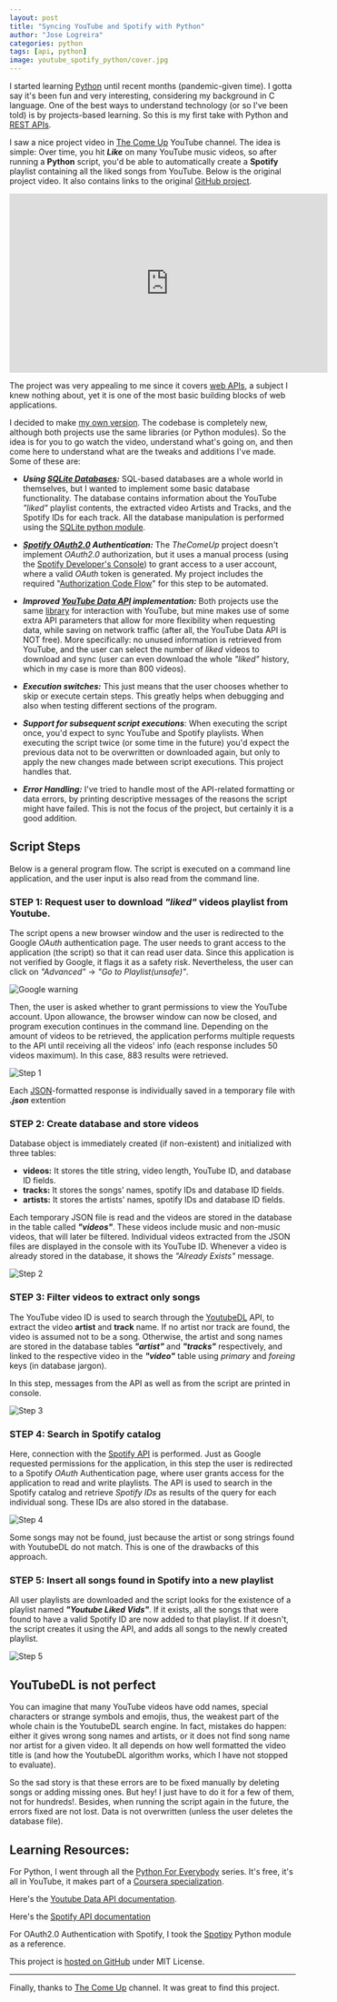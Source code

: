 ```yaml
---
layout: post
title: "Syncing YouTube and Spotify with Python"
author: "Jose Logreira"
categories: python
tags: [api, python]
image: youtube_spotify_python/cover.jpg
---
```



I started learning [Python](https://www.python.org/) until recent months (pandemic-given time). I gotta say it's been fun and very interesting, considering my background in C language. One of the best ways to understand technology (or so I've been told) is by projects-based learning. So this is my first take with Python and [REST APIs](https://en.wikipedia.org/wiki/Representational_state_transfer).

I saw a nice project video in [The Come Up](https://www.youtube.com/channel/UC-bFgwL_kFKLZA60AiB-CCQ) YouTube channel. The idea is simple: Over time, you hit ___Like___ on many YouTube music videos, so after running a __Python__ script, you'd be able to automatically create a __Spotify__ playlist containing all the liked songs from YouTube. Below is the original project video. It also contains links to the original [GitHub project](https://github.com/TheComeUpCode/SpotifyGeneratePlaylist).

<iframe width="560" height="315" src="https://www.youtube.com/embed/7J_qcttfnJA" frameborder="0" allow="accelerometer; autoplay; encrypted-media; gyroscope; picture-in-picture" allowfullscreen></iframe>

The project was very appealing to me since it covers [web APIs](https://en.wikipedia.org/wiki/Web_API), a subject I knew nothing about, yet it is one of the most basic building blocks of web applications. 

I decided to make [my own version](https://github.com/joselogreira/playlist_creator). The codebase is completely new, although both projects use the same libraries (or Python modules). So the idea is for you to go watch the video, understand what's going on, and then come here to understand what are the tweaks and additions I've made. Some of these are:

* ___Using [SQLite Databases](https://www.sqlite.org/index.html):___ SQL-based databases are a whole world in themselves, but I wanted to implement some basic database functionality. The database contains information about the YouTube _"liked"_ playlist contents, the extracted video Artists and Tracks, and the Spotify IDs for each track. All the database manipulation is performed using the [SQLite python module](https://docs.python.org/2/library/sqlite3.html).

* ___[Spotify OAuth2.0](https://developer.spotify.com/documentation/general/guides/authorization-guide/) Authentication:___ The _TheComeUp_ project doesn't implement _OAuth2.0_ authorization, but it uses a manual process (using the [Spotify Developer's Console](https://developer.spotify.com/console/post-playlist-tracks/)) to grant access to a user account, where a valid _OAuth_ token is generated. My project includes the required "[Authorization Code Flow](https://developer.spotify.com/documentation/general/guides/authorization-guide/#authorization-code-flow)" for this step to be automated.

* ___Improved [YouTube Data API](https://developers.google.com/youtube/v3/docs/playlists/list) implementation:___ Both projects use the same [library](https://developers.google.com/youtube/v3/quickstart/python) for interaction with YouTube, but mine makes use of some extra API parameters that allow for more flexibility when requesting data, while saving on network traffic (after all, the YouTube Data API is NOT free). More specifically: no unused information is retrieved from YouTube, and the user can select the number of _liked_ videos to download and sync (user can even download the whole _"liked"_ history, which in my case is more than 800 videos).

* ___Execution switches:___ This just means that the user chooses whether to skip or execute certain steps. This greatly helps when debugging and also when testing different sections of the program.

* ___Support for subsequent script executions___: When executing the script once, you'd expect to sync YouTube and Spotify playlists. When executing the script twice (or some time in the future) you'd expect the previous data not to be overwritten or downloaded again, but only to apply the new changes made between script executions. This project handles that.

* ___Error Handling:___ I've tried to handle most of the API-related formatting or data errors, by printing descriptive messages of the reasons the script might have failed. This is not the focus of the project, but certainly it is a good addition.

## Script Steps

Below is a general program flow. The script is executed on a command line application, and the user input is also read from the command line.

### STEP 1: Request user to download _"liked"_ videos playlist from Youtube.

The script opens a new browser window and the user is redirected to the Google _OAuth_ authentication page. The user needs to grant access to the application (the script) so that it can read user data. Since this application is not verified by Google, it flags it as a safety risk. Nevertheless, the user can click on _"Advanced"_ -> _"Go to Playlist(unsafe)"_. 

![Google warning](/assets/img/youtube_spotify_python/google_warning.jpg)

Then, the user is asked whether to grant permissions to view the YouTube account. Upon allowance, the browser window can now be closed, and program execution continues in the command line. Depending on the amount of videos to be retrieved, the application performs multiple requests to the API until receiving all the videos' info (each response includes 50 videos maximum). In this case, 883 results were retrieved.

![Step 1](/assets/img/youtube_spotify_python/step1.jpg)

Each [JSON](https://www.json.org/json-en.html)-formatted response is individually saved in a temporary file with ___.json___ extention

### STEP 2: Create database and store videos

Database object is immediately created (if non-existent) and initialized with three tables:

* __videos:__ It stores the title string, video length, YouTube ID, and database ID fields.
* __tracks:__ It stores the songs' names, spotify IDs and database ID fields.
* __artists:__ It stores the artists' names, spotify IDs and database ID fields.

Each temporary JSON file is read and the videos are stored in the database in the table called ___"videos"___. These videos include music and non-music videos, that will later be filtered. Individual videos extracted from the JSON files are displayed in the console with its YouTube ID. Whenever a video is already stored in the database, it shows the _"Already Exists"_ message.

![Step 2](/assets/img/youtube_spotify_python/step2.jpg)

### STEP 3: Filter videos to extract only songs

The YouTube video ID is used to search through the [YoutubeDL](https://pypi.org/project/youtube_dl/) API, to extract the video __artist__ and __track__ name. If no artist nor track are found, the video is assumed not to be a song. Otherwise, the artist and song names are stored in the database tables ___"artist"___ and ___"tracks"___ respectively, and linked to the respective video in the ___"video"___ table using _primary_ and _foreing_ keys (in database jargon).

In this step, messages from the API as well as from the script are printed in console.

![Step 3](/assets/img/youtube_spotify_python/step3.jpg)

### STEP 4: Search in Spotify catalog

Here, connection with the [Spotify API](https://developer.spotify.com/documentation/web-api/reference/playlists/) is performed. Just as Google requested permissions for the application, in this step the user is redirected to a Spotify _OAuth_ Authentication page, where user grants access for the application to read and write playlists. The API is used to search in the Spotify catalog and retrieve _Spotify IDs_ as results of the query for each individual song. These IDs are also stored in the database.

![Step 4](/assets/img/youtube_spotify_python/step4.jpg)

Some songs may not be found, just because the artist or song strings found with YoutubeDL do not match. This is one of the drawbacks of this approach.

### STEP 5: Insert all songs found in Spotify into a new playlist

All user playlists are downloaded and the script looks for the existence of a playlist named ___"Youtube Liked Vids"___. If it exists, all the songs that were found to have a valid Spotify ID are now added to that playlist. If it doesn't, the script creates it using the API, and adds all songs to the newly created playlist.

![Step 5](/assets/img/youtube_spotify_python/step5.jpg)

## YouTubeDL is not perfect

You can imagine that many YouTube videos have odd names, special characters or strange symbols and emojis, thus, the weakest part of the whole chain is the YoutubeDL search engine. In fact, mistakes do happen: either it gives wrong song names and artists, or it does not find song name nor artist for a given video. It all depends on how well formatted the video title is (and how the YoutubeDL algorithm works, which I have not stopped to evaluate).

So the sad story is that these errors are to be fixed manually by deleting songs or adding missing ones. But hey! I just have to do it for a few of them, not for hundreds!. Besides, when running the script again in the future, the errors fixed are not lost. Data is not overwritten (unless the user deletes the database file).

## Learning Resources:

For Python, I went through all the [Python For Everybody](https://www.py4e.com/) series. It's free, it's all in YouTube, it makes part of a [Coursera specialization](https://www.coursera.org/specializations/python). 

Here's the [Youtube Data API documentation](https://developers.google.com/youtube/v3/docs/playlists).

Here's the [Spotify API documentation](https://developer.spotify.com/documentation/web-api/reference/playlists/)

For OAuth2.0 Authentication with Spotify, I took the [Spotipy](https://spotipy.readthedocs.io/en/2.13.0/) Python module as a reference.

This project is [hosted on GitHub](https://github.com/joselogreira/playlist_creator) under MIT License.

---

Finally, thanks to [The Come Up](https://www.youtube.com/channel/UC-bFgwL_kFKLZA60AiB-CCQ) channel. It was great to find this project.